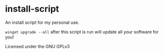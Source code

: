 # install-script
An install script for my personal use.

```winget upgrade --all``` after this script is run will update all your software for you!

Licensed under the GNU GPLv3